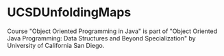 # UCSDUnfoldingMaps
Course "Object Oriented Programming in Java" is part of 
"Object Oriented Java Programming: Data Structures and Beyond Specialization" 
by University of California San Diego.
